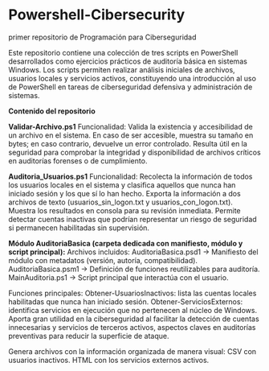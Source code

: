 # Powershell-Cibersecurity
primer repositorio de Programación para Ciberseguridad

Este repositorio contiene una colección de tres scripts en PowerShell desarrollados como ejercicios prácticos de auditoría básica en sistemas Windows. Los scripts permiten realizar análisis iniciales de archivos, usuarios locales y servicios activos, constituyendo una introducción al uso de PowerShell en tareas de ciberseguridad defensiva y administración de sistemas.

**Contenido del repositorio**

**Validar-Archivo.ps1**
Funcionalidad:
Valida la existencia y accesibilidad de un archivo en el sistema. En caso de ser accesible, muestra su tamaño en bytes; en caso contrario, devuelve un error controlado.
Resulta útil en la seguridad para comprobar la integridad y disponibilidad de archivos críticos en auditorías forenses o de cumplimiento.

**Auditoria_Usuarios.ps1**
Funcionalidad:
Recolecta la información de todos los usuarios locales en el sistema y clasifica aquellos que nunca han iniciado sesión y los que sí lo han hecho.
Exporta la información a dos archivos de texto (usuarios_sin_logon.txt y usuarios_con_logon.txt).
Muestra los resultados en consola para su revisión inmediata.
Permite detectar cuentas inactivas que podrían representar un riesgo de seguridad si permanecen habilitadas sin supervisión.


**Módulo AuditoriaBasica (carpeta dedicada con manifiesto, módulo y script principal):**
Archivos incluidos:
AuditoriaBasica.psd1 → Manifiesto del módulo con metadatos (versión, autoría, compatibilidad).
AuditoriaBasica.psm1 → Definición de funciones reutilizables para auditoría.
MainAuditoria.ps1 → Script principal que interactúa con el usuario.

Funciones principales:
Obtener-UsuariosInactivos: lista las cuentas locales habilitadas que nunca han iniciado sesión.
Obtener-ServiciosExternos: identifica servicios en ejecución que no pertenecen al núcleo de Windows.
Aporta gran utilidad en la ciberseguridad al facilitar la detección de cuentas innecesarias y servicios de terceros activos, aspectos claves en auditorías preventivas para reducir la superficie de ataque.

Genera archivos con la información organizada de manera visual:
CSV con usuarios inactivos.
HTML con los servicios externos activos.
